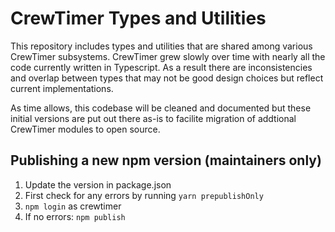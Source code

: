 # CrewTimer Types and Utilities

This repository includes types and utilities that are shared among various CrewTimer subsystems. CrewTimer grew slowly over time with nearly all the code currently written in Typescript. As a result there are inconsistencies and overlap between types that may not be good design choices but reflect current implementations.

As time allows, this codebase will be cleaned and documented but these initial versions are put out there as-is to facilite migration of addtional CrewTimer modules to open source.

## Publishing a new npm version (maintainers only)

1. Update the version in package.json
2. First check for any errors by running `yarn prepublishOnly`
3. `npm login` as crewtimer
4. If no errors: `npm publish`
